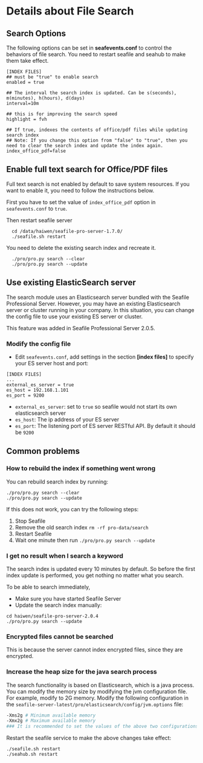 # Details about File Search

## Search Options

The following options can be set in **seafevents.conf** to control the behaviors of file search. You need to restart seafile and seahub to make them take effect.

```
[INDEX FILES]
## must be "true" to enable search
enabled = true

## The interval the search index is updated. Can be s(seconds), m(minutes), h(hours), d(days)
interval=10m

## this is for improving the search speed
highlight = fvh                              

## If true, indexes the contents of office/pdf files while updating search index
## Note: If you change this option from "false" to "true", then you need to clear the search index and update the index again.
index_office_pdf=false

```

## Enable full text search for Office/PDF files

Full text search is not enabled by default to save system resources. If you want to enable it, you need to follow the instructions below.

First you have to set the value of `index_office_pdf` option in `seafevents.conf` to `true`.

Then restart seafile server

```
  cd /data/haiwen/seafile-pro-server-1.7.0/
  ./seafile.sh restart

```

You need to delete the existing search index and recreate it.

```
  ./pro/pro.py search --clear
  ./pro/pro.py search --update

```

## Use existing ElasticSearch server

The search module uses an Elasticsearch server bundled with the Seafile Professional Server. However, you may have an existing Elasticsearch server or cluster running in your company. In this situation, you can change the config file to use your existing ES server or cluster.

This feature was added in Seafile Professional Server 2.0.5.

### Modify the config file

* Edit `seafevents.conf`, add settings in the section **\[index files]** to specify your ES server host and port:


```
[INDEX FILES]
...
external_es_server = true
es_host = 192.168.1.101
es_port = 9200

```

* `external_es_server`: set to `true` so seafile would not start its own elasticsearch server
* `es_host`: The ip address of your ES server
* `es_port`: The listening port of ES server RESTful API. By default it should be `9200`

## Common problems

### How to rebuild the index if something went wrong

You can rebuild search index by running:

```
./pro/pro.py search --clear
./pro/pro.py search --update

```

If this does not work, you can try the following steps:

1. Stop Seafile
2. Remove the old search index `rm -rf pro-data/search`
3. Restart Seafile
4. Wait one minute then run `./pro/pro.py search --update`

### I get no result when I search a keyword

The search index is updated every 10 minutes by default. So before the first index update is performed, you get nothing no matter what you search.

  To be able to search immediately,

* Make sure you have started Seafile Server
* Update the search index manually:


```
cd haiwen/seafile-pro-server-2.0.4
./pro/pro.py search --update

```

### Encrypted files cannot be searched

This is because the server cannot index encrypted files, since they are encrypted.

### Increase the heap size for the java search process

The search functionality is based on Elasticsearch, which is a java process. You can modify the memory size by modifying the jvm configuration file. For example, modify to 2G memory. Modify the following configuration in the `seafile-server-latest/pro/elasticsearch/config/jvm.options` file:

```sh
-Xms2g # Minimum available memory
-Xmx2g # Maximum available memory
### It is recommended to set the values of the above two configurations to the same size.

```

Restart the seafile service to make the above changes take effect:

```
./seafile.sh restart
./seahub.sh restart

```


